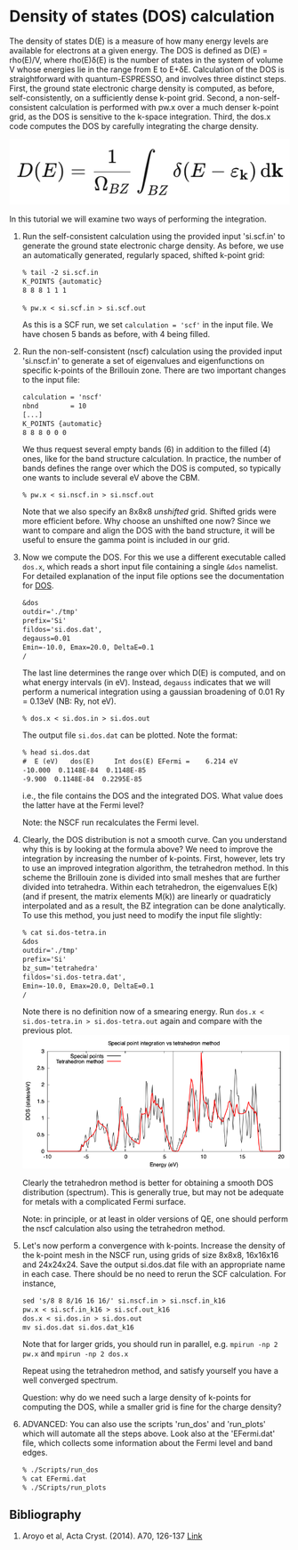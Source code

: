 # Density of states (DOS) calculation
The density of states D(E) is a measure of how many energy levels are available for electrons at a given energy. The DOS is defined as D(E) = rho(E)/V, where rho(E)δ(E) is the number of states in the system of volume V whose energies lie in the range from E to E+δE. Calculation of the DOS is straightforward with quantum-ESPRESSO, and involves three distinct steps. First, the ground state electronic charge density is computed, as before, self-consistently, on a sufficiently dense k-point grid. Second, a non-self-consistent calculation is performed with pw.x over a much denser k-point grid, as the DOS is sensitive to the k-space integration. Third, the dos.x code computes the DOS by carefully integrating the charge density. 

![DOS equation](Ref/DOS_equation.png?raw=true "DOS equation")

In this tutorial we will examine two ways of performing the integration.

  1. Run the self-consistent calculation using the provided input 'si.scf.in' to generate the ground state electronic charge density. As before, we use an automatically 
  generated, regularly spaced, shifted k-point grid:
      ```
      % tail -2 si.scf.in 
      K_POINTS {automatic}
      8 8 8 1 1 1

      % pw.x < si.scf.in > si.scf.out
      ```
      As this is a SCF run, we set `calculation = 'scf'` in the input file.
      We have chosen 5 bands as before, with 4 being filled.

  2.  Run the non-self-consistent (nscf) calculation using the provided input 'si.nscf.in' to generate a set of eigenvalues and eigenfunctions on specific k-points of the Brillouin zone. There are two important changes to the input file:
      ```
      calculation = 'nscf'
      nbnd        = 10
      [...] 
      K_POINTS {automatic}
      8 8 8 0 0 0
      ```
      We thus request several empty bands (6) in addition to the filled (4) ones, like for the band structure calculation. In practice, the number of bands defines the range over which the DOS is computed, so typically one wants to include several eV above the CBM. 
      ```
      % pw.x < si.nscf.in > si.nscf.out
      ```
      Note that we also specify an 8x8x8 _unshifted_ grid. Shifted grids were more efficient before. Why choose an unshifted one now?
      Since we want to compare and align the DOS with the band structure, it will be useful to ensure the gamma point is included in our grid.
  
  3.  Now we compute the DOS. For this we use a different executable called `dos.x`, which reads a short input file containing a single `&dos` namelist. For detailed explanation of the input file options see the documentation for [DOS](http://https://www.quantum-espresso.org/Doc/INPUT_DOS.html). 
      ```
      &dos
      outdir='./tmp'
      prefix='Si'
      fildos='si.dos.dat',
      degauss=0.01
      Emin=-10.0, Emax=20.0, DeltaE=0.1
      /
      ```
      The last line determines the range over which D(E) is computed, and on what energy intervals (in eV). 
      Instead, `degauss` indicates that we will perform a numerical integration using a gaussian broadening of 0.01 Ry = 0.13eV (NB: Ry, not eV).
      ```
      % dos.x < si.dos.in > si.dos.out
      ```
      The output file `si.dos.dat` can be plotted. Note the format:
      ```
      % head si.dos.dat 
      #  E (eV)   dos(E)     Int dos(E) EFermi =    6.214 eV
      -10.000  0.1148E-84  0.1148E-85
      -9.900  0.1148E-84  0.2295E-85
      ```
      i.e., the file contains the DOS and the integrated DOS. What value does the latter have at the Fermi level?

      Note: the NSCF run recalculates the Fermi level.

  5.  Clearly, the DOS distribution is not a smooth curve. Can you understand why this is by looking at the formula above? We need to improve the integration by increasing the number of k-points. First, however, lets try to use an improved integration algorithm, the tetrahedron method. In this scheme the Brillouin zone is divided into small meshes that are further divided into tetrahedra. Within each tetrahedron, the eigenvalues E(k) (and if present, the matrix elements M(k)) are linearly or quadraticly interpolated and as a result, the BZ integration can be done analytically. To use this method, you just need to modify the input file slightly:
      ```
      % cat si.dos-tetra.in
      &dos
      outdir='./tmp'
      prefix='Si'
      bz_sum='tetrahedra'
      fildos='si.dos-tetra.dat',
      Emin=-10.0, Emax=20.0, DeltaE=0.1
      /
      ```
      Note there is no definition now of a smearing energy. Run `dos.x < si.dos-tetra.in > si.dos-tetra.out` again and compare with the previous plot. 
      ![DOS integration scheme](Ref/DOS-comparison.png?raw=true "DOS integration scheme")

      Clearly the tetrahedron method is better for obtaining a smooth DOS distribution (spectrum). This is generally true, but may not be adequate for metals with a complicated Fermi surface.

      Note: in principle, or at least in older versions of QE, one should perform the nscf calculation also using the tetrahedron method.

      
 
  4.  Let's now perform a convergence with k-points. Increase the density of the k-point mesh in the NSCF run, using grids of size 8x8x8, 16x16x16 and 24x24x24. Save the output si.dos.dat file with an appropriate name in each case. There should be no need to rerun the SCF calculation. For instance,
      ```
      sed 's/8 8 8/16 16 16/' si.nscf.in > si.nscf.in_k16
      pw.x < si.scf.in_k16 > si.scf.out_k16
      dos.x < si.dos.in > si.dos.out
      mv si.dos.dat si.dos.dat_k16
      ```
      Note that for larger grids, you should run in parallel, e.g. `mpirun -np 2 pw.x` and `mpirun -np 2 dos.x`  

      Repeat using the tetrahedron method, and satisfy yourself you have a well converged spectrum.

      Question: why do we need such a large density of k-points for computing the DOS, while a smaller grid is fine for the charge density?
      
  5. ADVANCED: You can also use the scripts 'run_dos' and 'run_plots' which will automate all the steps above. Look also at the 'EFermi.dat' file, which collects some information about the Fermi level and band edges. 
      ```
      % ./Scripts/run_dos
      % cat EFermi.dat
      % ./SCripts/run_plots
      ```
## Bibliography
1.  Aroyo et al, Acta Cryst. (2014). A70, 126-137 [Link](https://doi.org/10.1107/S205327331303091X)
